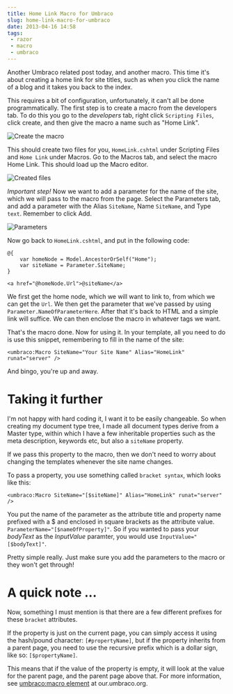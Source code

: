 ```yaml
---
title: Home Link Macro for Umbraco
slug: home-link-macro-for-umbraco
date: 2013-04-16 14:58
tags: 
 - razor
 - macro
 - umbraco
---
```

Another Umbraco related post today, and another macro. This time it's about creating a home link for site titles, such as when you click the name of a blog and it takes you back to the index.

This requires a bit of configuration, unfortunately, it can't all be done programmatically. The first step is to create a macro from the developers tab. To do this you go to the *developers* tab, right click `Scripting Files`, click create, and then give the macro a name such as "Home Link".

![Create the macro](http://i.imgur.com/OcZ4Woz.png)

This should create two files for you, `HomeLink.cshtml` under Scripting Files and `Home Link` under Macros. Go to the Macros tab, and select the macro Home Link. This should load up the Macro editor.

![Created files](http://i.imgur.com/ucg6eh3.png)

*Important step!* Now we want to add a parameter for the name of the site, which we will pass to the macro from the page. Select the Parameters tab, and add a parameter with the Alias `SiteName`, Name `SiteName`, and Type `text`. Remember to click Add.

![Parameters](http://i.imgur.com/Kk4G7RO.png)

Now go back to `HomeLink.cshtml`, and put in the following code:

	@{ 
		var homeNode = Model.AncestorOrSelf("Home");
		var siteName = Parameter.SiteName;
	}

	<a href="@homeNode.Url">@siteName</a>

We first get the home node, which we will want to link to, from which we can get the `Url`. We then get the parameter that we've passed by using `Parameter.NameOfParameterHere`. After that it's back to HTML and a simple link will suffice. We can then enclose the macro in whatever tags we want.

That's the macro done. Now for using it. In your template, all you need to do is use this snippet, remembering to fill in the name of the site:

    <umbraco:Macro SiteName="Your Site Name" Alias="HomeLink" runat="server" />

And bingo, you're up and away.

# Taking it further

I'm not happy with hard coding it, I want it to be easily changeable. So when creating my document type tree, I made all document types derive from a Master type, within which I have a few inheritable properties such as the meta description, keywords etc, but also a `siteName` property.

If we pass this property to the macro, then we don't need to worry about changing the templates whenever the site name changes.

To pass a property, you use something called `bracket syntax`, which looks like this:

    <umbraco:Macro SiteName="[$siteName]" Alias="HomeLink" runat="server" />

You put the name of the parameter as the attribute title and property name prefixed with a $ and enclosed in square brackets as the attribute value. `ParameterName="[$nameOfProperty]"`. So if you wanted to pass your *bodyText* as the *InputValue* paramter, you would use `InputValue="[$bodyText]"`.

Pretty simple really. Just make sure you add the parameters to the macro or they won't get through!

# A quick note ...

Now, something I must mention is that there are a few different prefixes for these `bracket` attributes.

If the property is just on the current page, you can simply access it using the hash/pound character: `[#propertyName]`, but if the property inherits from a parent page, you need to use the recursive prefix which is a dollar sign, like so: `[$propertyName]`. 

This means that if the value of the property is empty, it will look at the value for the parent page, and the parent page above that. For more information, see [umbraco:macro element](http://our.umbraco.org/wiki/reference/templates/umbracomacro-element) at our.umbraco.org.